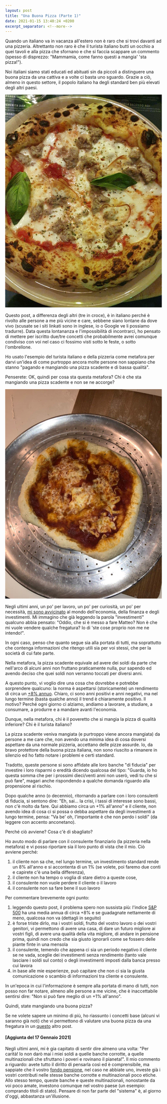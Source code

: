 ```yaml
---
layout: post
title: "Una Buona Pizza (Parte 1)"
date: 2021-01-15 13:40:24 +0200
excerpt_separator: <!--more-->
---
```

<!-- <p>{{ page.date | date: "%B %e, %Y" }}</p> -->
Quando un italiano va in vacanza all'estero non è raro che si trovi davanti ad una pizzeria. <!--more--> Altrettanto non raro è che il turista italiano butti un occhio a quei tavoli e alla pizza che sfornano e che si faccia scappare un commento (spesso di disprezzo: "Mammamia, come fanno questi a mangia' 'sta pizza!"). 

Noi italiani siamo stati educati ed abituati sin da piccoli a distinguere una buona pizza da una cattiva e a volte ci basta uno sguardo. Grazie a ciò, almeno in questo settore, il popolo italiano ha degli standard ben più elevati degli altri paesi.
 
![Una pizza buona?](/images/una_pizza_buona.jpg)

Questo post, a differenza degli altri (tre in croce), è in italiano perché è rivolto alle persone a me più vicine e care, sebbene siano lontane da dove vivo (scusate se i siti linkati sono in inglese, io o Google ve li possiamo tradurre). Data questa lontananza e l'impossibilità di incontrarci, ho pensato di mettere per iscritto due/tre concetti che probabilmente avrei comunque condiviso con voi nel caso ci fossimo visti sotto le feste, o sotto l'ombrellone. 

Ho usato l'esempio del turista italiano e della pizzeria come metafora per darvi un'idea di come purtroppo ancora molte persone non sappiano che stanno "pagando e mangiando una pizza scadente e di bassa qualità". 

Penserete: OK, quindi per cosa sta questa metafora? Chi è che sta mangiando una pizza scadente e non se ne accorge?

![Una pizza cattiva?](/images/una_pizza_cattiva.jpg)


Negli ultimi anni, un po' per lavoro, un po' per curiosità, un po' per necessità, [mi sono avvicinato](https://github.com/MatteoRomiti/finance) al mondo dell'economia, della finanza e degli investimenti. Mi immagino che già leggendo la parola "investimenti" qualcuno abbia pensato: "Oddio, che si è messo a fare Matteo? Non è che mi vuole vendere qualche fregatura? Io di 'ste cose proprio non me ne intendo!".

In ogni caso, penso che quanto segue sia alla portata di tutti, ma soprattutto che contenga informazioni che ritengo utili sia per voi stessi, che per la società di cui fate parte.

Nella metafora, la pizza scadente equivale ad avere dei soldi da parte che nell'arco di alcuni anni non fruttano praticamente nulla, pur sapendo ed avendo deciso che quei soldi non verranno toccati per diversi anni. 

A questo punto, vi voglio dire una cosa che dovrebbe e potrebbe sorprendere qualcuno: la norma è aspettarsi (storicamente) un rendimento di circa un [+8% annuo](https://www.investopedia.com/ask/answers/042415/what-average-annual-return-sp-500.asp). Chiaro, ci sono anni positivi e anni negativi, ma nel lungo termine (basta qualche anno) il trend è chiaramente positivo. Il motivo? Perché ogni giorno ci alziamo, andiamo a lavorare, a studiare, a consumare, a produrre e a mandare avanti l'economia.

Dunque, nella metafora, chi è il poveretto che si mangia la pizza di qualità inferiore? Chi è il turista italiano? 

La pizza scadente veniva mangiata (e purtroppo viene ancora mangiata) da persone a me care che, non avendo una minima idea di cosa doversi aspettare da una normale pizzeria, accettano delle pizze assurde. Io, da bravo protettore della buona pizza italiana, non sono riuscito a rimanere in silenzio ed ho fatto notare i problemi e certi standard.

Tradotto, queste persone si sono affidate alle loro banche "di fiducia" per investire i loro risparmi o eredità dicendo qualcosa del tipo: "Guarda, io ho questa somma che per i prossimi dieci/venti anni non userò, vedi tu che si può fare", magari anche rispondendo a qualche domanda riguardo alla propensione al rischio. 

Dopo qualche anno (o decennio), ritornando a parlare con i loro consulenti di fiducia, si sentono dire: "Eh, sai... la crisi, i tassi di interesse sono bassi, non c'è molto da fare. Qui abbiamo circa un +1% all'anno" e il cliente, non avendo idea di cosa ci si possa o debba aspettare da degli investimenti a lungo termine, pensa: "Va be' oh, l'importante è che non perdo i soldi" (da leggere con accento anconetano).

Perché ciò avviene? Cosa c'è di sbagliato?

Ho avuto modo di parlare con il consulente finanziario (la pizzeria nella metafora) e vi posso riportare sia il loro punto di vista che il mio. Ciò avviene perché:
1. il cliente non sa che, nel lungo termine, un investimento standard rende un 8% all'anno e si accontenta di un 1% (se volete, poi faremo due conti e capirete c'è una bella differenza),
2. il cliente non ha tempo o voglia di stare dietro a queste cose,
3. il consulente non vuole perdere il cliente o il lavoro
4. il consulente non sa fare bene il suo lavoro

Per commentare brevemente ogni punto:
1. leggendo questo post, il problema spero non sussista più: l'indice [S&P 500](https://it.wikipedia.org/wiki/S%26P_500) ha una media annua di circa +8% e se guadagnate nettamente di meno, qualcosa non va (dettagli in seguito)
2. è forse triste dirlo, ma i vostri soldi, frutto del vostro lavoro o dei vostri genitori, vi permettono di avere una casa, di dare un futuro migliore ai vostri figli, di avere una qualità della vita migliore, di andare in pensione prima, quindi non credo che sia giusto ignorarli come se fossero delle piante finte in una mensola
3. il consulente, temendo che appena ci sia un periodo negativo il cliente se ne vada, sceglie dei investimenti senza rendimento (tanto vale lasciare i soldi sul conto) o degli investimenti imposti dalla banca presso cui lavora
4. in base alle mie esperienze, può capitare che non ci sia la giusta comunicazione o scambio di informazioni tra cliente e consulente.

In un'epoca in cui l'informazione è sempre alla portata di mano di tutti, non posso non far notare, almeno alle persone a me vicine, che è inaccettabile sentirsi dire: "Non si può fare meglio di un +1% all'anno".

Quindi, state mangiando una buona pizza?

Se ne volete sapere un minimo di più, ho riassunto i concetti base (alcuni vi saranno già noti) che vi permettono di valutare una buona pizza da una fregatura in un [questo](https://matteoromiti.github.io/blog/Una-Buona-Pizza-2/) altro post.

#### [Aggiunta del 17 Gennaio 2021]

Negli ultimi anni, mi è gia capitato di sentir dire almeno una volta: "Per carità! Io non darò mai i miei soldi a quelle banche corrotte, a quelle multinazionali che sfruttano i poveri e rovinano il pianeta!". Il mio commento a riguardo: avete tutto il diritto di pensarla così ed è comprensibile, ma sappiate che il vostro [fondo pensione](https://it.wikipedia.org/wiki/Fondo_pensione), nel caso ne abbiate uno, investe già i vostri contributi nelle stesse banche corrotte e multinazionali poco etiche. Allo stesso tempo, queste banche e queste multinazionali, nonostante da voi poco amate, investono comunque nel vostro paese (un esempio: comprando titoli di stato). Pensare di non far parte del "sistema" è, al giorno d'oggi, abbastanza un'illusione.
